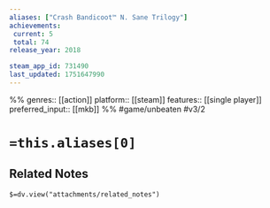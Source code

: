 ```yaml
---
aliases: ["Crash Bandicoot™ N. Sane Trilogy"]
achievements:
 current: 5
 total: 74
release_year: 2018

steam_app_id: 731490
last_updated: 1751647990
---
```

%%
genres:: [[action]]
platform:: [[steam]]
features:: [[single player]]
preferred_input:: [[mkb]]
%%
#game/unbeaten
#v3/2

# `=this.aliases[0]`
## Related Notes
`$=dv.view("attachments/related_notes")`